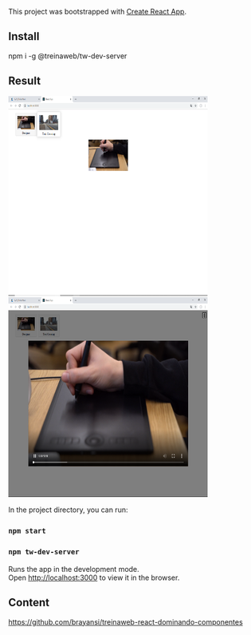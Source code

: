 This project was bootstrapped with [Create React App](https://github.com/facebook/create-react-app).
## Install
npm i -g @treinaweb/tw-dev-server

## Result

<div>
    <img src="https://github.com/brayansi/2019-React-Components/blob/master/assets/img/Desktop%20Screenshot%202019.02.06%20-%2016.35.46.05.png?raw=true" width="400" height="400" />
  <img src="https://github.com/brayansi/2019-React-Components/blob/master/assets/img/Desktop%20Screenshot%202019.02.06%20-%2016.35.53.70.png?raw=true" width="400" height="400" />
 </div>

In the project directory, you can run:

### `npm start`
### `npm tw-dev-server`

Runs the app in the development mode.<br>
Open [http://localhost:3000](http://localhost:3000) to view it in the browser.


## Content
https://github.com/brayansi/treinaweb-react-dominando-componentes
